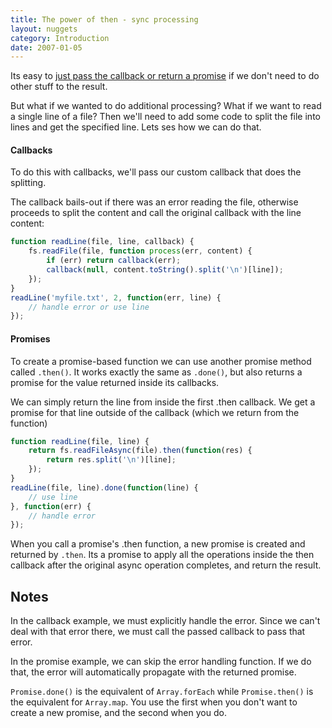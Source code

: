```yaml
---
title: The power of then - sync processing
layout: nuggets
category: Introduction
date: 2007-01-05
---
```


Its easy to [just pass the callback or return a promise](02-creating-new-functions.html) 
if we don't need to do other stuff to the result. 

But what if we wanted to do additional processing? What if we want to read a 
single line of a file? Then we'll need to add some code to split the file into 
lines and get the specified line. Lets ses how we can do that.

#### Callbacks

To do this with callbacks, we'll pass our custom callback that does the 
splitting. 

The callback bails-out if there was an error reading the file,
otherwise proceeds to split the content and call the original callback with 
the line content:

```js
function readLine(file, line, callback) {
	fs.readFile(file, function process(err, content) {
		if (err) return callback(err);
		callback(null, content.toString().split('\n')[line]);
	}); 
}
readLine('myfile.txt', 2, function(err, line) {
	// handle error or use line
});
```

#### Promises

To create a promise-based function we can use another promise method called 
`.then()`. It works exactly the same as `.done()`, but also returns a promise 
for the value returned inside its callbacks. 

We can simply return the line from inside the first .then callback. We get a 
promise for that line outside of the callback (which we return from the 
function)

```js
function readLine(file, line) {
	return fs.readFileAsync(file).then(function(res) {
		return res.split('\n')[line];
	});
}
readLine(file, line).done(function(line) {
	// use line
}, function(err) {
	// handle error
});
```

When you call a promise's .then function, a new promise is created and returned 
by `.then`. Its a promise to apply all the operations inside the then callback 
after the original async operation completes, and return the result.

## Notes

In the callback example, we must explicitly handle the error. Since we can't
deal with that error there, we must call the passed callback to pass that error. 

In the promise example, we can skip the error handling function. If we do that,
the error will automatically propagate with the returned promise.



`Promise.done()` is the equivalent of `Array.forEach` while `Promise.then()` is
the equivalent for `Array.map`. You use the first when you don't want to create
a new promise, and the second when you do.

